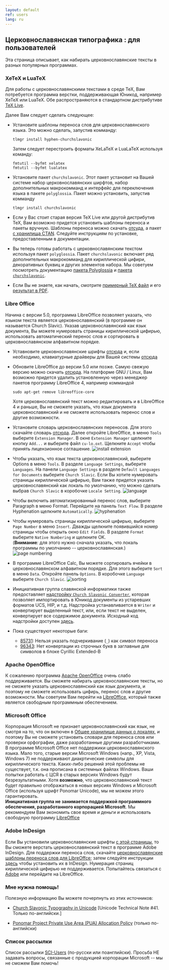 ```yaml
---
layout: default
ref: users
lang: ru
---
```


## Церковнославянская типографика : для пользователей

Эта страница описывает, как набирать церковнославянские тексты в разных популярных программах.

### XeTeX и LuaTeX

Для работы с церковнославянскими текстами в среде TeX, Вам потребуется программа верстки, поддерживающая Юникод, 
например XeTeX или LuaTeX. Обе распространяются в стандартном 
дистрибутиве [TeX Live](https://www.tug.org/texlive/).

Далее Вам следует сделать следующее:

* Установите шаблоны переноса слов для церковнославянского языка. Это можно сделать, запустив комманду: 

  ```
  tlmgr install hyphen-churchslavonic
  ```

  Затем следует перестроить форматы XeLaTeX и LuaLaTeX используя команду: 
  
  ```
  fmtutil --byfmt xelatex
  fmtutil --byfmt lualatex
  ```
  
* Установите пакет `churchslavonic`. Этот пакет установит на Вашей системе набор церковнославянских ширфтов, 
  набор дополнительных макрокомманд и интерфейс для переключения языка в пакете `polyglossia`. 
  Пакет можно установить, запустив комманду 
  
  ```
  tlmgr install churchslavonic
  ```
  
* Если у Вас стоит старая версия TeX Live или другой дистрибутив TeX, Вам возможно придется установить шаблоны переноса и 
  пакеты вручную. Шаблоны переноса можно скачать [отсуда](https://github.com/slavonic/cu-tex/tree/master/hyphenation), 
  а пакет [с хранилища CTAN](https://www.ctan.org/tex-archive/language/churchslavonic).
  Следуйте инструкциям по установке, предоставленным в документации.

* Вы теперь готовы работать с церковнославянским текстом используя пакет `polyglossia`. Пакет `churchslavonic` включает
  ряд дополнительных макрокомманд для кириллической цифири, декоративных буквиц и других элементов набора. 
  Мы советуем посмотреть документацию [пакета Polyglossia](http://mirror.unl.edu/ctan/macros/latex/contrib/polyglossia/polyglossia.pdf)
  и [пакета `churchslavonic`](http://ctan.altspu.ru/language/churchslavonic/churchslavonic-ru.pdf).
  
* Если Вы не знаете, как начать, смотрите 
  [примерный TeX файл](http://www.ponomar.net/files/sample.tex) 
  и его [результат в PDF](http://www.ponomar.net/files/sample.pdf).

### Libre Office

Начина с версии 5.0, программа LibreOffice позволяет указать, что языком текста является церковнославянский 
(в программе он называется Church Slavic). Указав церковнославянский как язык документа, Вы можете нумеровать страницы 
кириллической цифирью, использовать автоматический перенос слов и сортировать в церковнославянском алфавитном порядке.

* Уставновите церковнославянские шрифты [отсюда](fonts.html) и, если необходимо, клавиатурные 
  драйверы для Вашей системы [отсюда](http://www.ponomar.net/cu_support/keyboardru.html)

* Обновите LibreOffice до версии 5.0 или позже. Самую свежую версию можно скачать 
  [отсюда](http://www.libreoffice.org/download/libreoffice-fresh/). На платформе GNU / Linux, Вам возможно 
  придется удалить установленную через менеджер пакетов программу LibreOffice 4, например коммандой
  ```
  sudo apt-get remove libreoffice-core
  ```
  Хотя церковнославянский текст можно редактировать и в LibreOffice 4 и раньше, Вы не сможете указать, что язык 
  документа церковнославянский и не сможете использовать перенос слов и другие возможности.
  
* Установите словарь церковнославянских переносов. Для этого скачайте словарь 
  [отсюда](https://extensions.libreoffice.org/extensions/church-slavonic-dictionary). 
  Далее откройте LibreOffice, в меню `Tools` выберите `Extension Manager`. В окне `Extension Manager` щелкните 
  кнопку `Add...` и выберите файл `cu-lo.oxt`. Щелкните `Accept` чтобы принять лицензионное соглашение.
  ![install extension](http://www.ponomar.net/images/extension_install.png)

* Чтобы указать, что язык текста церковнославянский, выберите Options в меню `Tools`. В разделе `Language Settings`, 
  выберите `Languages`. На панели `Language Settings` в разделе `Default Languages for Documents` выберите `Church Slavic`.
  Если Вы хотите нумеровать страницы кириллической цифирью, Вам также придется указать церковнославянский как локаль 
  по умолчанию, что можно сделать выбрав `Church Slavic` в коробочке `Locale Setting`.
  ![language](http://www.ponomar.net/images/locale_libreoffice.png)
  
* Чтобы включить автоматизированный перенос слов, выберите Paragraph в меню Format. Перейдите на панель `Text Flow`. 
  В разделе Hyphenation щелкните `Automatically`.
  ![hyphenation](http://www.ponomar.net/images/hyphenation_writer.png)
  
* Чтобы нумеровать страницы кириллической цифирью, выберите `Page Number` в меню `Insert`. Дважды щелкните появившийся 
  номер страницы чтобы открыть окно `Edit Fields`. В разделе `Format` выберите `Native Numbering` и щелкните OK.    
  (**Внимание**: для этого нужно сначала указать, что локаль программы по умолчанию -- церковнославянская.)
  ![page numbering](http://www.ponomar.net/images/native_number.png)

* В программе LibreOffice Calc, Вы можете сортировать ячейки в церковнославянском алфавитном порядке. 
  Для этого выберите `Sort` в меню `Data`. Откройте панель `Options`. В коробочке `Language` выберите `Church Slavic`.
  ![sorting](http://www.ponomar.net/images/sort_calc.png)

* Инициативная группа славянской информатики также предоставляет 
  [надстройку `Church Slavonic Converter`](https://extensions.libreoffice.org/extensions/church-slavonic-converter),
  которая позволяет импортировать в Юникод документы из устаревших форматов UCS, HIP, и т.д. 
  Надстройка устанавливается в `Writer` и конвертирует выделенный текст, или, если текст не выделен, конвертирует 
  все содержимое документа. Исходный код надстройки доступен [здесь](https://github.com/slavonic/cuconverter-LO).
  
* Пока существуют некоторые баги: 
   - [85731](https://bugs.documentfoundation.org/show_bug.cgi?id=85731): Нельзя указать 
     подчеркивание (`_`) как символ переноса
   - [96343](https://bugs.documentfoundation.org/show_bug.cgi?id=96343): Нет конвертации из строчных букв в заглавные 
     для символов в блоке Cyrillic Extended-B

### Apache OpenOffice

К сожалению программа [Apache OpenOffice](http://www.openoffice.org) очень слабо поддерживается. 
Вы сможете набирать церковнославянские тексты, но не сможете указать церковнославянский как язык документа, 
и поэтому не сможете использовать цифирь, перенос слов и другие возможности. 
Мы советуем Вам перейти на [LibreOffice](https://www.libreoffice.org/download/libreoffice-fresh/), 
который также является свободным программным обеспечением.

### Microsoft Office

Корпорация Microsoft не признает церковнославянский как язык, не смотря на то, что он включен в 
[Общее хранилище данных о локалях](http://cldr.unicode.org), 
и поэтому Вы не сможете установить словари для переноса слов или проверки орфографии, 
даже разработанные другими разработчиками. В программе Microsoft Office нет поддержики церковнославянского языка. 
Мало того, старые версии Microsoft Windows (напр., XP, Vista, Windows 7) не поддерживают диакртические символы 
для кириллического текста. Каких-либо решений этой проблемы не существует, т.к. она прописана в системных файлах Windows. 
Ваши попытки работать с ЦСЯ в старых версиях Windows будут безрезультатными. Хотя **возможно**, 
что церковнославянский текст будет правильно отображаться в новых версиях Windows и Microsoft Office 
(используя шрифт Ponomar Unicode), мы не можем этого гарантировать.  
**Инициативная группа не занимается поддержкой программного обеспечения, разработанного корпорацией Microsoft**. Мы рекомендуем Вам экономить свое время и деньги и использовать свободную программу [LibreOffice](https://www.libreoffice.org/download/libreoffice-fresh)


### Adobe InDesign

Если Вы установили церковнославянские шрифты [с этой страницы](http://www.ponomar.net/cu_support/fonts.html),
то Вы сможете верстать церковнославянский текст в программе Adobe InDesign. Для поддержки переноса слов, 
скачайте [церковнославянские шаблоны переноса слов для LibreOffce](http://extensions.libreoffice.org/extensions/church-slavonic-dictionary); 
затем следуйте инструкции [здесь](https://helpx.adobe.com/indesign/kb/add_cs_dictionaries.html)
чтобы установить их в InDesign. Нумерация страниц кириллической цифирью не поддерживается. 
Попытайтесь связаться с [Adobe](https://helpx.adobe.com/contact.html?step=IDSN) или перейдите на LibreOffice.

### Мне нужна помощь!

Полезную информацию Вы можете почерпнуть из этих источников:

* [Church Slavonic Typography in Unicode](http://www.unicode.org/notes/tn41/) 
  [Unicode Technical Note #41. Только по-английски.]

* [Ponomar Project Private Use Area (PUA) Allocation Policy](http://www.ponomar.net/files/pua_policy.pdf)
  (только по-английски)

### Список рассылки
Список рассылки [SCI-Users](http://ponomar.net/mailman/listinfo/sci-users_ponomar.net) (по-русски или поанглийски). 
Просьба НЕ задавать вопросы, связанные с продукцией корпорации Microsoft -- мы не сможем Вам помочь!
